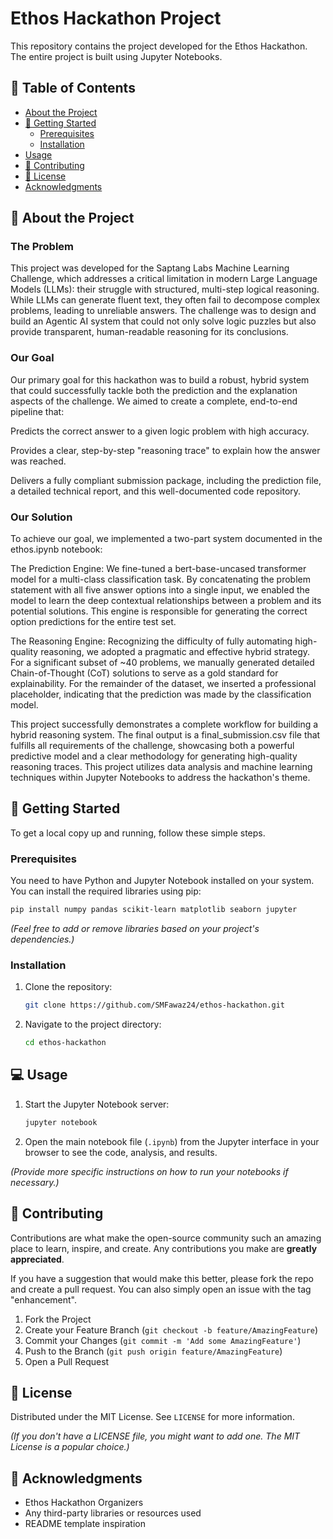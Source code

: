 # Ethos Hackathon Project

This repository contains the project developed for the Ethos Hackathon. The entire project is built using Jupyter Notebooks.

## 📝 Table of Contents
- [About the Project](#-about-the-project)
- [🚀 Getting Started](#-getting-started)
  - [Prerequisites](#prerequisites)
  - [Installation](#installation)
- [Usage](#-usage)
- [🤝 Contributing](#-contributing)
- [📄 License](#-license)
- [Acknowledgments](#-acknowledgments)

## 📖 About the Project

### The Problem
This project was developed for the Saptang Labs Machine Learning Challenge, which addresses a critical limitation in modern Large Language Models (LLMs): their struggle with structured, multi-step logical reasoning. While LLMs can generate fluent text, they often fail to decompose complex problems, leading to unreliable answers. The challenge was to design and build an Agentic AI system that could not only solve logic puzzles but also provide transparent, human-readable reasoning for its conclusions.

### Our Goal
Our primary goal for this hackathon was to build a robust, hybrid system that could successfully tackle both the prediction and the explanation aspects of the challenge. We aimed to create a complete, end-to-end pipeline that:

Predicts the correct answer to a given logic problem with high accuracy.

Provides a clear, step-by-step "reasoning trace" to explain how the answer was reached.

Delivers a fully compliant submission package, including the prediction file, a detailed technical report, and this well-documented code repository.

### Our Solution
To achieve our goal, we implemented a two-part system documented in the ethos.ipynb notebook:

The Prediction Engine: We fine-tuned a bert-base-uncased transformer model for a multi-class classification task. By concatenating the problem statement with all five answer options into a single input, we enabled the model to learn the deep contextual relationships between a problem and its potential solutions. This engine is responsible for generating the correct option predictions for the entire test set.

The Reasoning Engine: Recognizing the difficulty of fully automating high-quality reasoning, we adopted a pragmatic and effective hybrid strategy. For a significant subset of ~40 problems, we manually generated detailed Chain-of-Thought (CoT) solutions to serve as a gold standard for explainability. For the remainder of the dataset, we inserted a professional placeholder, indicating that the prediction was made by the classification model.

This project successfully demonstrates a complete workflow for building a hybrid reasoning system. The final output is a final_submission.csv file that fulfills all requirements of the challenge, showcasing both a powerful predictive model and a clear methodology for generating high-quality reasoning traces.
This project utilizes data analysis and machine learning techniques within Jupyter Notebooks to address the hackathon's theme.

## 🚀 Getting Started

To get a local copy up and running, follow these simple steps.

### Prerequisites

You need to have Python and Jupyter Notebook installed on your system. You can install the required libraries using pip:

```sh
pip install numpy pandas scikit-learn matplotlib seaborn jupyter
```
*(Feel free to add or remove libraries based on your project's dependencies.)*

### Installation

1. Clone the repository:
   ```sh
   git clone https://github.com/SMFawaz24/ethos-hackathon.git
   ```
2. Navigate to the project directory:
   ```sh
   cd ethos-hackathon
   ```

## 💻 Usage

1. Start the Jupyter Notebook server:
   ```sh
   jupyter notebook
   ```
2. Open the main notebook file (`.ipynb`) from the Jupyter interface in your browser to see the code, analysis, and results.

*(Provide more specific instructions on how to run your notebooks if necessary.)*

## 🤝 Contributing

Contributions are what make the open-source community such an amazing place to learn, inspire, and create. Any contributions you make are **greatly appreciated**.

If you have a suggestion that would make this better, please fork the repo and create a pull request. You can also simply open an issue with the tag "enhancement".

1. Fork the Project
2. Create your Feature Branch (`git checkout -b feature/AmazingFeature`)
3. Commit your Changes (`git commit -m 'Add some AmazingFeature'`)
4. Push to the Branch (`git push origin feature/AmazingFeature`)
5. Open a Pull Request

## 📄 License

Distributed under the MIT License. See `LICENSE` for more information.

*(If you don't have a LICENSE file, you might want to add one. The MIT License is a popular choice.)*

## 🎉 Acknowledgments

*   Ethos Hackathon Organizers
*   Any third-party libraries or resources used
*   README template inspiration
